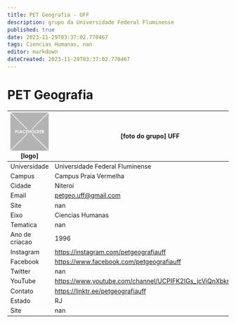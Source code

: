 ```yaml
---
title: PET Geografia - UFF
description: grupo da Universidade Federal Fluminense
published: true
date: 2023-11-29T03:37:02.770467
tags: Ciencias Humanas, nan
editor: markdown
dateCreated: 2023-11-29T03:37:02.770467
---
```


# PET Geografia


| ![placeholder.png](/placeholder.png) [logo] | [foto do grupo] UFF         |
| ------------------------------------------- | ------------------------------------------------- |
| Universidade                                | Universidade Federal Fluminense      |
| Campus                                      | Campus Praia Vermelha            |
| Cidade                                      | Niteroi             |
| Email                                       | petgeo.uff@gmail.com             |
| Site                                        | nan              |
| Eixo                                        | Ciencias Humanas              |
| Tematica                                    | nan          |
| Ano de criacao                              | 1996        |
| Instagram                                   | https://instagram.com/petgeografiauff         |
| Facebook                                    | https://www.facebook.com/petgeografiauff          |
| Twitter                                     | nan           |
| YouTube                                     | https://www.youtube.com/channel/UCPIFK2IGs_jcViQnXbkmOdQ           |
| Contato                                     | https://linktr.ee/petgeografiauff         |
| Estado                                      |  RJ            |
| Site                                        | nan |
